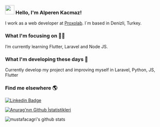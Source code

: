 ### <img src="https://media.giphy.com/media/hvRJCLFzcasrR4ia7z/giphy.gif" width="30px"> Hello, I'm Alperen Kacmaz!

I work as a web developer at [Proxolab](https://www.proxolab.com). I´m based in Denizli, Turkey.

### What I'm focusing on 👨‍💻

I’m currently learning Flutter, Laravel and Node JS.

### What I'm developing these days 👀
Currently develop my project and improving myself in Laravel, Python, JS, Flutter

### Find me elsewhere 🌎

[![Linkedin Badge](https://img.shields.io/badge/-LinkedIn-blue?style=flat-square&logo=Linkedin&logoColor=white&link=https://www.linkedin.com/in/harshkumarkhatri/)](https://www.linkedin.com/in/alperen-kacmaz-2202/)

[![Anurag'nın Github İstatistikleri](https://github-readme-stats.vercel.app/api?username=MrKacmaz)](https://github.com/MrKacmaz/github-readme-stats)

![mustafacagri's github stats](https://github-readme-stats.vercel.app/api?username=mustafacagri&show_icons=true&theme=radical)


